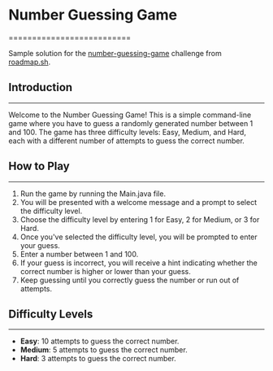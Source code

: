 # Number Guessing Game
==========================

Sample solution for the [number-guessing-game](https://roadmap.sh/projects/number-guessing-game) challenge from [roadmap.sh](https://roadmap.sh).

## Introduction
---------------

Welcome to the Number Guessing Game! This is a simple command-line game where you have to guess a randomly generated number between 1 and 100. The game has three difficulty levels: Easy, Medium, and Hard, each with a different number of attempts to guess the correct number.

## How to Play
--------------

1. Run the game by running the Main.java file.
2. You will be presented with a welcome message and a prompt to select the difficulty level.
3. Choose the difficulty level by entering 1 for Easy, 2 for Medium, or 3 for Hard.
4. Once you've selected the difficulty level, you will be prompted to enter your guess.
5. Enter a number between 1 and 100.
6. If your guess is incorrect, you will receive a hint indicating whether the correct number is higher or lower than your guess.
7. Keep guessing until you correctly guess the number or run out of attempts.

## Difficulty Levels
-------------------

* **Easy**: 10 attempts to guess the correct number.
* **Medium**: 5 attempts to guess the correct number.
* **Hard**: 3 attempts to guess the correct number.
